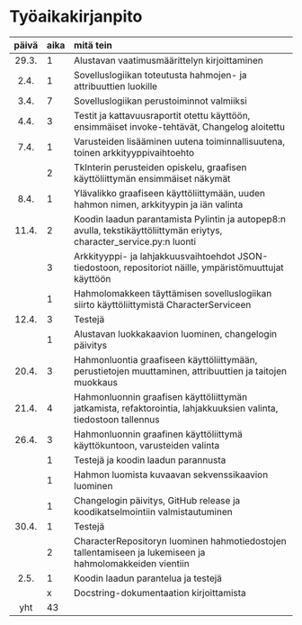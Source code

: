 # Työaikakirjanpito

| päivä | aika | mitä tein |
| :----:|:-----| :-----|
| 29.3. | 1 | Alustavan vaatimusmäärittelyn kirjoittaminen |
| 2.4. | 1 | Sovelluslogiikan toteutusta hahmojen- ja attribuuttien luokille |
| 3.4. | 7 | Sovelluslogiikan perustoiminnot valmiiksi |
| 4.4. | 3 | Testit ja kattavuusraportit otettu käyttöön, ensimmäiset invoke-tehtävät, Changelog aloitettu |
| 7.4. | 1 | Varusteiden lisääminen uutena toiminnallisuutena, toinen arkkityyppivaihtoehto |
| | 2 | TkInterin perusteiden opiskelu, graafisen käyttöliittymän ensimmäiset näkymät |
| 8.4. | 1 | Ylävalikko graafiseen käyttöliittymään, uuden hahmon nimen, arkkityypin ja iän valinta |
| 11.4. | 2 | Koodin laadun parantamista Pylintin ja autopep8:n avulla, tekstikäyttöliittymän eriytys, character_service.py:n luonti |
| | 3 | Arkkityyppi- ja lahjakkuusvaihtoehdot JSON-tiedostoon, repositoriot näille, ympäristömuuttujat käyttöön |
| | 1 | Hahmolomakkeen täyttämisen sovelluslogiikan siirto käyttöliittymistä CharacterServiceen |
| 12.4. | 3 | Testejä |
| | 1 | Alustavan luokkakaavion luominen, changelogin päivitys |
| 20.4. | 3 | Hahmonluontia graafiseen käyttöliittymään, perustietojen muuttaminen, attribuuttien ja taitojen muokkaus |
| 21.4. | 4 | Hahmonluonnin graafisen käyttöliittymän jatkamista, refaktorointia, lahjakkuuksien valinta, tiedostoon tallennus |
| 26.4. | 3 | Hahmonluonnin graafinen käyttöliittymä käyttökuntoon, varusteiden valinta |
| | 1 | Testejä ja koodin laadun parannusta |
| | 1 | Hahmon luomista kuvaavan sekvenssikaavion luominen |
| | 1 | Changelogin päivitys, GitHub release ja koodikatselmointiin valmistautuminen |
| 30.4. | 1 | Testejä |
| | 2 | CharacterRepositoryn luominen hahmotiedostojen tallentamiseen ja lukemiseen ja hahmolomakkeiden vientiin |
| 2.5. | 1 | Koodin laadun parantelua ja testejä |
| | x | Docstring-dokumentaation kirjoittamista |
| yht | 43 | | 